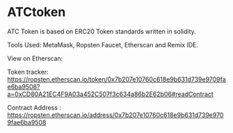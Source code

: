 # ATCtoken
ATC Token is based on ERC20 Token standards written in solidity.

Tools Used: MetaMask, Ropsten Faucet, Etherscan and Remix IDE.

View on Etherscan: 

Token tracker: https://ropsten.etherscan.io/token/0x7b207e10760c618e9b631d739e9709fae6ba9508?a=0xCD80A21EC4F9A03a452C507f3c634a86b2E62b06#readContract

Contract Address : https://ropsten.etherscan.io/address/0x7b207e10760c618e9b631d739e9709fae6ba9508
